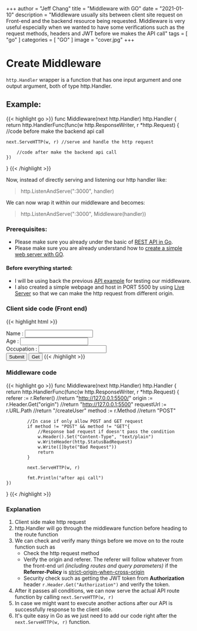+++
author = "Jeff Chang"
title = "Middleware with GO"
date = "2021-01-10"
description = "Middleware usually sits between client site request on Front-end and the backend resource being requested. Middleware is very useful especially when we wanted to have some verifications such as the request methods, headers and JWT before we makes the API call"
tags = [
    "go"
]
categories = [
    "GO"
]
image = "cover.jpg"
+++
# Create Middleware
`http.Handler` wrapper is a function that has one input argument and one output argument, both of type http.Handler.

## Example:
{{< highlight go >}}
func Middleware(next http.Handler) http.Handler {
	return http.HandlerFunc(func(w http.ResponseWriter, r *http.Request) {
        //code before make the backend api call

	next.ServeHTTP(w, r) //serve and handle the http request

        //code after make the backend api call
	})
}
{{< /highlight >}}

Now, instead of directly serving and listening our http handler like: <br/>

> http.ListenAndServe(":3000", handler)

We can now wrap it within our middleware and becomes: <br/>

> http.ListenAndServe(":3000", Middleware(handler))

### Prerequisites:
* Please make sure you already under the basic of [REST API in Go](/p/rest-api-with-go).
* Please make sure you are already understand how to [create a simple web server with GO](/p/build-your-backend-server-with-golang).

#### Before everything started:
* I will be using back the previous [API example](/p/rest-api-with-go/#post) for testing our middleware. 
* I also created a simple webpage and host in PORT 5500 by using [Live Server](https://marketplace.visualstudio.com/items?itemName=ritwickdey.LiveServer) so that we can make the http request from different origin.

### Client side code (Front end)
{{< highlight html >}}
<!DOCTYPE html>
<html lang="en">
<head>
    <meta charset="UTF-8">
    <meta name="viewport" content="width=device-width, initial-scale=1.0">
    <title>Document</title>
</head>
<body>
    <div>
        <label>Name :</label>
        <input type="text" id="name" />
    </div>
    <div>
        <label>Age :</label>
        <input type="number" id="age" />
    </div>
    <div>
        <label>Occupation :</label>
        <input type="text" id="occupation" />
    </div>
    <button type="submit" onclick="CreateUser()">Submit</button>
    <button type="submit" onclick="GetAllUser()">Get</button>
</body>

<script>
    async function CreateUser(){
        const name = document.getElementById("name");
        const age = document.getElementById("age");
        const occupation = document.getElementById("occupation");
        const user = {};
        
        user.name = name;
        user.age = age;
        user.occupation = occupation;

        const response = await fetch("http://localhost:3000/createUser",{
                            method: "POST",
                            header: new Headers({
                                "Content-Type": "application/json"
                            }),
                            mode: "cors",
                            body: JSON.stringify(user)
                        })

        const result = await response.json()
        console.log("result",result);
    }
</script>
</html>
{{< /highlight >}}

### Middleware code 
{{< highlight go >}}
func Middleware(next http.Handler) http.Handler {
	return http.HandlerFunc(func(w http.ResponseWriter, r *http.Request) {
            referer := r.Referer()  //return "http://127.0.0.1:5500/"
            origin := r.Header.Get("origin")  //return "http://127.0.0.1:5500"
            requestUrl := r.URL.Path  //return "/createUser"
            method := r.Method  //return "POST"

            //In case if only allow POST and GET request
            if method != "POST" && method != "GET"{
                //Response bad request if doesn't pass the condition
                w.Header().Set("Content-Type", "text/plain")
                w.WriteHeader(http.StatusBadRequest)
                w.Write([]byte("Bad Request"))
                return
            }

            next.ServeHTTP(w, r)

            fmt.Println("after api call")
	})
}
{{< /highlight >}}

### Explanation
1. Client side make http request
2. http.Handler will go through the middleware function before heading to the route function
3. We can check and verify many things before we move on to the route function such as
    * Check the http request method
    * Verify the origin and referer. The referer will follow whatever from the front-end url *(including routes and query parameters)* if the **Referrer-Policy** is [strict-origin-when-cross-origin](https://developer.mozilla.org/en-US/docs/Web/HTTP/Headers/Referrer-Policy)
    * Security check such as getting the JWT token from **Authorization** header `r.Header.Get("Authorization")` and verify the token.
4. After it passes all conditions, we can now serve the actual API route function by calling `next.ServeHTTP(w, r)`
5. In case we might want to execute another actions after our API is successfully response to the client side.
6. It's quite easy in Go as we just need to add our code right after the `next.ServeHTTP(w, r)` function.